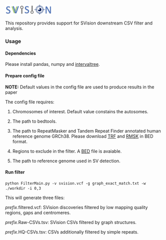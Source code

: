 
<div align=left><img width=30% height=30% src="https://github.com/xjtu-omics/SVision/blob/master/supports/svision-logo.png"/></div>


This repository provides support for SVision downstream CSV filter and analysis.


### Usage

#### Dependencies

Please install pandas, numpy and [intervaltree](https://pypi.org/project/intervaltree/). 

#### Prepare config file

**NOTE:** Default values in the config file are used to produce results in the paper

The config file requires: 

1. Chromosomes of interest. Default value constains the autosomes.
2. The path to bedtools.
3. The path to RepeatMasker and Tandem Repeat Finder annotated human reference genome GRCh38. Please download [TRF](https://drive.google.com/file/d/17w_aKnAsU1dFxSmwQ3PfIArENjMOiZys/view?usp=sharing) 
   and [RMSK](https://drive.google.com/file/d/1QCpQLIEP-b0ApL2HwPdl1ehD6thxyZpq/view?usp=sharing) in BED format.
   
4. Regions to exclude in the filter. A [BED](https://github.com/jiadong324/SVisionUtils/blob/master/supports/grch38.exclude_regions_cen.bed) file is avaiable.
5. The path to reference genome used in SV detection. 

#### Run filter


```
python FilterMain.py -v svision.vcf -g graph_exact_match.txt -w ./workdir -i 0,3
```

This will generate three files:

*prefix*.filtered.vcf: SVision discoveries filtered by low mapping quality regions, gaps and centromeres.

*prefix*.Raw-CSVs.tsv: SVision CSVs filtered by graph structures.

*prefix*.HQ-CSVs.tsv: CSVs additionally filtered by simple repeats.

